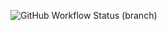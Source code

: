 ![GitHub Workflow Status (branch)](https://img.shields.io/github/actions/workflow/status/nutellayan/cwWorld/main.yml?branch=master)